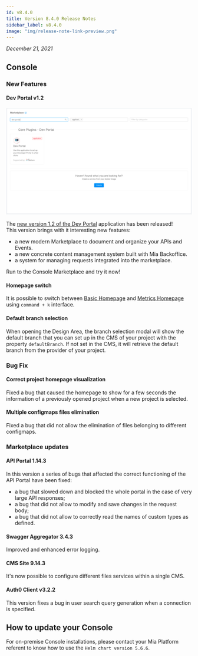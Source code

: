 ```yaml
---
id: v8.4.0
title: Version 8.4.0 Release Notes
sidebar_label: v8.4.0
image: "img/release-note-link-preview.png"
---
```


_December 21, 2021_

## Console

### New Features

#### Dev Portal v1.2

![dev-portal-application](../../dev_portal/img/dev_portal_application.png)

The [new version 1.2 of the Dev Portal](../../dev_portal/overview.md) application has been released!  
This version brings with it interesting new features:

- a new modern Marketplace to document and organize your APIs and Events.
- a new concrete content management system built with Mia Backoffice.
- a system for managing requests integrated into the marketplace.

Run to the Console Marketplace and try it now!

#### Homepage switch

It is possible to switch between [Basic Homepage](../../development_suite/overview-dev-suite#basic-homepage) and [Metrics Homepage](../../development_suite/overview-dev-suite#homepage) using `command + k` interface.

#### Default branch selection

When opening the Design Area, the branch selection modal will show the default branch that you can set up in the CMS of your project with the property `defaultBranch`. If not set in the CMS, it will retrieve the default branch from the provider of your project.

### Bug Fix

#### Correct project homepage visualization

Fixed a bug that caused the homepage to show for a few seconds the information of a previously opened project when a new project is selected.  

#### Multiple configmaps files elimination

Fixed a bug that did not allow the elimination of files belonging to different configmaps.

### Marketplace updates

#### API Portal 1.14.3

In this version a series of bugs that affected the correct functioning of the API Portal have been fixed:

- a bug that slowed down and blocked the whole portal in the case of very large API responses;
- a bug that did not allow to modify and save changes in the request body;
- a bug that did not allow to correctly read the names of custom types as defined.

#### Swagger Aggregator 3.4.3

Improved and enhanced error logging.

#### CMS Site 9.14.3

It's now possible to configure different files services within a single CMS.

#### Auth0 Client v3.2.2

This version fixes a bug in user search query generation when a connection is specified.

## How to update your Console

For on-premise Console installations, please contact your Mia Platform referent to know how to use the `Helm chart version 5.6.6`.
